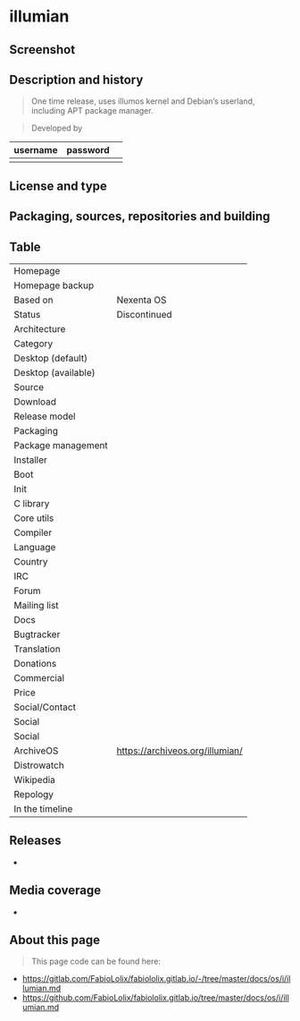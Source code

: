# illumian

## Screenshot


## Description and history

> One time release, uses illumos kernel and Debian’s userland, including APT package manager.

> Developed by

| username | password |  |
|----------|----------|--|
|  |  |  |


## License and type

>


## Packaging, sources, repositories and building

>


## Table

|                       |  |
|-----------------------|--|
| Homepage              |  |
| Homepage backup       |  |
| Based on              | Nexenta OS |
| Status                | Discontinued |
| Architecture          |  |
| Category              |  |
| Desktop (default)     |  |
| Desktop (available)   |  |
| Source                |  |
| Download              |  |
| Release model         |  |
| Packaging             |  |
| Package management    |  |
| Installer             |  |
| Boot                  |  |
| Init                  |  |
| C library             |  |
| Core utils            |  |
| Compiler              |  |
| Language              |  |
| Country               |  |
| IRC                   |  |
| Forum                 |  |
| Mailing list          |  |
| Docs                  |  |
| Bugtracker            |  |
| Translation           |  |
| Donations             |  |
| Commercial            |  |
| Price                 |  |
| Social/Contact        |  |
| Social                |  |
| Social                |  |
| ArchiveOS             | <https://archiveos.org/illumian/> |
| Distrowatch           |  |
| Wikipedia             |  |
| Repology              |  |
| In the timeline       |  |


## Releases

* 


## Media coverage

* 


## About this page

> This page code can be found here:

* <https://gitlab.com/FabioLolix/fabiololix.gitlab.io/-/tree/master/docs/os/i/illumian.md>
* <https://github.com/FabioLolix/fabiololix.gitlab.io/tree/master/docs/os/i/illumian.md>
